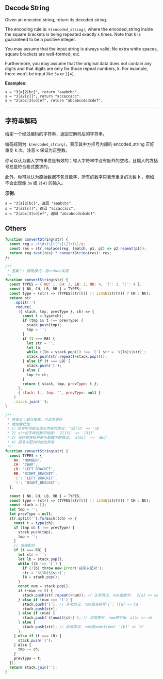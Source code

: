 ## Decode String

Given an encoded string, return its decoded string.

The encoding rule is: `k[encoded_string]`, where the encoded_string inside the square brackets is being repeated exactly `k` times. Note that k is guaranteed to be a positive integer.

You may assume that the input string is always valid; No extra white spaces, square brackets are well-formed, etc.

Furthermore, you may assume that the original data does not contain any digits and that digits are only for those repeat numbers, k. For example, there won't be input like `3a` or `2[4]`.

**Examples:**

    s = "3[a]2[bc]", return "aaabcbc".
    s = "3[a2[c]]", return "accaccacc".
    s = "2[abc]3[cd]ef", return "abcabccdcdcdef".

---

## 字符串解码

给定一个经过编码的字符串，返回它解码后的字符串。

编码规则为: `k[encoded_string]`，表示其中方括号内部的 encoded_string 正好重复 k 次。注意 k 保证为正整数。

你可以认为输入字符串总是有效的；输入字符串中没有额外的空格，且输入的方括号总是符合格式要求的。

此外，你可以认为原始数据不包含数字，所有的数字只表示重复的次数 k ，例如不会出现像 `3a` 或 `2[4]` 的输入。

**示例:**

    s = "3[a]2[bc]", 返回 "aaabcbc".
    s = "3[a2[c]]", 返回 "accaccacc".
    s = "2[abc]3[cd]ef", 返回 "abcabccdcdcdef".


## Others

```javascript
function convertString(str) {
  const reg = /(\d+)\[([^\[\]]+)\]/g;
  const res = str.replace(reg, (match, p1, p2) => p2.repeat(p1));
  return reg.test(res) ? convertString(res): res;
};
```

```javascript
/**
 * 答案二: 精简模式，用reduce实现
 */
function convertString(str) {
  const TYPES = { NU: 1, CH: 2, LB: 3, RB: 4, '[': 3, ']': 4 };
  const { NU, CH, LB, RB } = TYPES;
  const type = (str) => (TYPES[str[0]] || isNaN(str[0]) ? CH : NU);
  return str
    .split('')
    .reduce(
      ({ stack, tmp, prevType }, ch) => {
        const t = type(ch);
        if (tmp && t !== prevType) {
          stack.push(tmp);
          tmp = '';
        }
        if (t === RB) {
          let str = '';
          let lb;
          while ((lb = stack.pop()) !== '[') str = `${lb}${str}`;
          stack.push(str.repeat(+stack.pop()));
        } else if (t === LB) {
          stack.push('[');
        } else {
          tmp += ch;
        }
        return { stack, tmp, prevType: t };
      },
      { stack: [], tmp: '', prevType: null }
    )
    .stack.join('');
}
```

```javascript
/**
 * 答案三：健壮模式，可读性更好
 * 增加健壮性:
 * 1）括号中可能出现无内容的情况: 'a2[]b' => 'ab'
 * 2) str由字母或数字组成: '2[13]' => '1313'
 * 3) 会存在左括号前不是数字的情况: 'a[bc]' => 'abc'
 * 4) 括号未配对时抛出异常
 */
function convertString(str) {
  const TYPES = {
    NU: 'NUMBER',
    CH: 'CHAR',
    LB: 'LEFT_BRACKET',
    RB: 'RIGHT_BRACKET',
    '[': 'LEFT_BRACKET',
    ']': 'RIGHT_BRACKET',
  };

  const { NU, CH, LB, RB } = TYPES;
  const type = (str) => (TYPES[str[0]] || isNaN(str[0]) ? CH : NU);
  const stack = [];
  let tmp = '';
  let prevType = null;
  str.split('').forEach((ch) => {
    const t = type(ch);
    if (tmp && t !== prevType) {
      stack.push(tmp);
      tmp = '';
    }
    // 出栈配对
    if (t === RB) {
      let str = '';
      let lb = stack.pop();
      while (lb !== '[') {
        if (!lb) throw new Error('括号未配对');
        str = `${lb}${str}`;
        lb = stack.pop();
      }
      const num = stack.pop();
      if (+num >= 0) {
        stack.push(str.repeat(+num)); // 正常情况. num是数字:  2[a] => aa
      } else if (num === '[') {
        stack.push('['); // 异常情况. num是左括号'[': [[a] => [a
        stack.push(str);
      } else if (num) {
        stack.push(`${num}${str}`); // 异常情况. num是字母: a[b] => ab
      } else {
        stack.push(str); // 异常情况. num是undefined: '[b]' => 'b'
      }
    } else if (t === LB) {
      stack.push('[');
    } else {
      tmp += ch;
    }
    prevType = t;
  });
  return stack.join('');
}
```